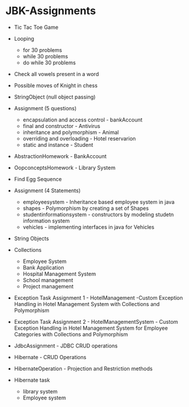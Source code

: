 # JBK-Assignments

* Tic Tac Toe Game
  
* Looping
  * for 30 problems
  * while 30 problems
  * do while 30 problems
    
* Check all vowels present in a word
  
* Possible moves of Knight in chess
  
* StringObject (null object passing)
  
* Assignment (5 questions)
  * encapsulation and access control - bankAccount
  * final and constructor - Antivirus
  * inheritance and polymorphism - Animal
  * overriding and overloading - Hotel reservarion
  * static and instance - Student
    
* AbstractionHomework - BankAccount
  
* OopconceptsHomework - Library System
  
* Find Egg Sequence
  
* Assignment (4 Statements)
  * employeesystem - Inheritance based employee system in java
  * shapes - Polymorphism by creating a set of Shapes
  * studentinformationsystem - constructors by modeling studetn information system
  * vehicles - implementing interfaces in java for Vehicles

* String Objects
 
* Collections
  * Employee System
  * Bank Application
  * Hospital Management System
  * School management
  * Project management


* Exception Task Assignment 1 - HotelManagement -Custom Exception Handling in Hotel Management System with Collections and Polymorphism
  
* Exception Task Assignment 2 - HotelManagementSystem - Custom Exception Handling in Hotel Management System for Employee Categories with Collections and Polymorphism

* JdbcAssignment - JDBC CRUD operations

* Hibernate - CRUD Operations

* HibernateOperation - Projection and Restriction methods

* Hibernate task
  * library system
  * Employee system


 
